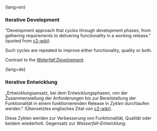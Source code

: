 {lang=en}
### Iterative Development

"Development approach that _cycles_ through development phases,
from gathering requirements to delivering functionality in a working release."
(quoted from [c2-wiki](http://c2.com/cgi/wiki?IterativeDevelopment))

  Such cycles are repeated to improve either functionality, quality or both.

  Contrast to the [_Waterfall Development_](#term-waterfall-development).


{lang=de}
### Iterative Entwicklung

„Entwicklungsansatz, bei dem Entwicklungsphasen, von der
Zusammenstellung der Anforderungen bis zur Bereitstellung der
Funktionalität in einem funktionierenden Release in *Zyklen*
durchlaufen werden." (Übersetztes englisches Zitat von
[c2-wiki](http://c2.com/cgi/wiki?IterativeDevelopment)).

Diese Zyklen werden zur Verbesserung von Funktionalität, Qualität oder
beidem wiederholt. Gegensatz zur *Wasserfall-Entwicklung*.

